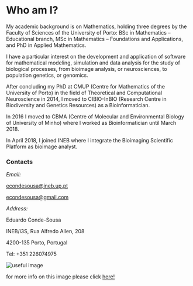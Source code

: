 # Who am I?

My academic background is on Mathematics, holding three degrees by the Faculty of Sciences of the University of Porto: BSc in Mathematics – Educational branch, MSc in Mathematics – Foundations and Applications, and PhD in Applied Mathematics.

I have a particular interest on the development and application of software for mathematical modeling, simulation and data analysis for the study of biological processes, from bioimage analysis, or neurosciences, to population genetics, or genomics.

After concluding my PhD at CMUP (Centre for Mathematics of the University of Porto) in the field of Theoretical and Computational Neuroscience in 2014, I moved to CIBIO-InBIO (Research Centre in Biodiversity and Genetics Resources) as a Bioinformatician.

In 2016 I moved to CBMA (Centre of Molecular and Environmental Biology of University of Minho) where I worked as Bioinformatician until March 2018.

In April 2018, I joined INEB where I integrate the Bioimaging Scientific Platform as bioimage analyst.
   
### Contacts

*Email:*

[econdesousa@ineb.up.pt](mailto:econdesousa@ineb.up.pt)

[econdesousa@gmail.com](mailto:econdesousa@gmail.com)

*Address:*

Eduardo Conde-Sousa

INEB/i3S, Rua Alfredo Allen, 208

4200-135 Porto, Portugal

Tel: +351 226074975
    
![useful image](https://econdesousa.github.io/assets/008_passe.gif)

for more info on this image please click [here!](https://github.com/econdesousa/ImageAnalysis/tree/master/gifWithOverlay)
